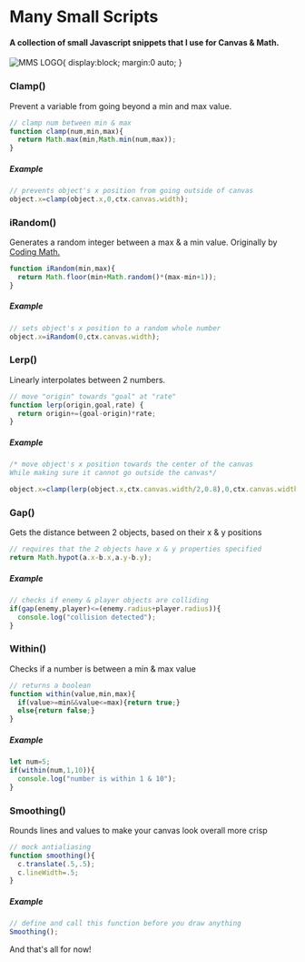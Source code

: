 # Many Small Scripts

#### A collection of small Javascript snippets that I use for Canvas & Math.

![MMS LOGO](https://i.imgur.com/OXoWcya.png){
  display:block;
  margin:0 auto;
}

### Clamp()

Prevent a variable from going beyond a min and max value.

```js
// clamp num between min & max
function clamp(num,min,max){
  return Math.max(min,Math.min(num,max));
}
```

##### Example

```js
// prevents object's x position from going outside of canvas
object.x=clamp(object.x,0,ctx.canvas.width);
```

### iRandom()

Generates a random integer between a max & a min value. Originally by [Coding Math.](https://www.youtube.com/user/codingmath)

```js
function iRandom(min,max){
  return Math.floor(min+Math.random()*(max-min+1));
}
```

##### Example

```js
// sets object's x position to a random whole number
object.x=iRandom(0,ctx.canvas.width);
```

### Lerp()

Linearly interpolates between 2 numbers.

```js
// move "origin" towards "goal" at "rate"
function lerp(origin,goal,rate) {
  return origin+=(goal-origin)*rate;
}
```

##### Example

```js
/* move object's x position towards the center of the canvas
While making sure it cannot go outside the canvas*/

object.x=clamp(lerp(object.x,ctx.canvas.width/2,0.8),0,ctx.canvas.width);
```

### Gap()

Gets the distance between 2 objects, based on their x & y positions

```js
// requires that the 2 objects have x & y properties specified
return Math.hypot(a.x-b.x,a.y-b.y);
```

##### Example

```js
// checks if enemy & player objects are colliding
if(gap(enemy,player)<=(enemy.radius+player.radius)){
  console.log("collision detected");
}
```

### Within()


Checks if a number is between a min & max value

```js
// returns a boolean
function within(value,min,max){
  if(value>=min&&value<=max){return true;}
  else{return false;}
}
```

##### Example

```js
let num=5;
if(within(num,1,10)){
  console.log("number is within 1 & 10");
}
```

### Smoothing()

Rounds lines and values to make your canvas look overall more crisp

```js
// mock antialiasing
function smoothing(){
  c.translate(.5,.5);
  c.lineWidth=.5;
}
```

##### Example

```js
// define and call this function before you draw anything 
Smoothing();
```


And that's all for now!